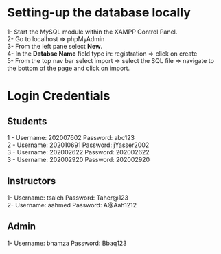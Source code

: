 # Setting-up the database locally

1- Start the MySQL module within the XAMPP Control Panel. <br>
2- Go to localhost => phpMyAdmin <br>
3- From the left pane select <b>New</b>. <br>
4- In the <b>Databse Name</b> field type in: registration => click on create <br>
5- From the top nav bar select import => select the SQL file => navigate to the bottom of the page and click on import. <br>

# Login Credentials

## Students
1 - Username: 202007602   Password: abc123 <br>
2 - Username: 202010691   Password: jYasser2002 <br>
3 - Username: 202002622   Password: 202002622 <br>
3 - Username: 202002920   Password: 202002920 <br>

## Instructors
1- Username: tsaleh   Password: Taher@123 <br>
2- Username: aahmed   Password: A@Aah1212 <br>

## Admin
1- Username: bhamza   Password: Bbaq123 <br>